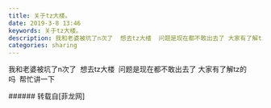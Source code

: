 ```yaml
---
title: 关于tz大楼。
date: 2019-3-8 13:46
keywords: 关于tz大楼。
description: 我和老婆被坑了n次了  想去tz大楼  问题是现在都不敢出去了 大家有了解tz的吗  帮忙讲一下
categories: sharing
---
```

<td class="t_f" id="postmessage_3180726">

我和老婆被坑了n次了  想去tz大楼  问题是现在都不敢出去了 大家有了解tz的吗  帮忙讲一下<br/>
</td>
###### 转载自[菲龙网]